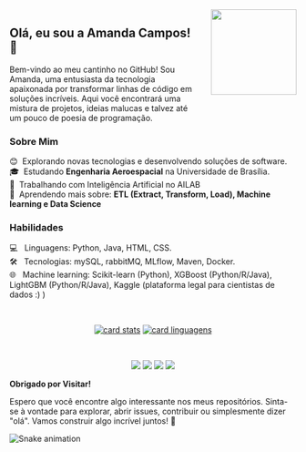
<img align="right" src="https://user-images.githubusercontent.com/74038190/216649417-9acc58df-9186-4132-ad43-819a57babb67.gif" width="150" style="margin-left: 30px; margin-bottom: 30px;" />

## Olá, eu sou a Amanda Campos! 🤍

<p align="left">
  Bem-vindo ao meu cantinho no GitHub! Sou Amanda, uma entusiasta da tecnologia apaixonada por transformar linhas de código em soluções incríveis. Aqui você encontrará uma mistura de projetos, ideias malucas e talvez até um pouco de poesia de programação.
</p>

### **Sobre Mim**

<p align="left">
 😊 &nbsp;Explorando novas tecnologias e desenvolvendo soluções de software.<br>
 🎓 &nbsp;Estudando <strong>Engenharia Aeroespacial</strong> na Universidade de Brasília.<br>
 💼 &nbsp;Trabalhando com Inteligência Artificial no AILAB<br>
 🌱 &nbsp;Aprendendo mais sobre: <strong>ETL (Extract, Transform, Load), Machine learning e Data Science</strong>
 </p>
 
### **Habilidades**

<p align="left">
💻 &nbsp; Linguagens: Python, Java, HTML, CSS.<br>
🛠️ &nbsp; Tecnologias: mySQL, rabbitMQ, MLflow, Maven, Docker.<br>
🌐 &nbsp; Machine learning: Scikit-learn (Python), XGBoost (Python/R/Java), LightGBM (Python/R/Java), Kaggle (plataforma legal para cientistas de dados :) )

 </p>
 
<p>&nbsp;</p>

<p align="center">
  <a href="#" title="stats">
  <img src="https://github-readme-stats.vercel.app/api?username=acamposs&theme=dracula" alt="card stats"/></a>

  <a href="#" title="liguages">
  <img src="https://github-readme-stats.vercel.app/api/top-langs/?username=acamposs&hide=html&layout=compact&theme=dracula" alt="card linguagens"/></a>
</p>

<p>&nbsp;</p>

<p align="center">

  <a href="https://www.linkedin.com/in/amanda-acampos/" target="_blank">
  <img src="https://img.shields.io/badge/LinkedIn-0077B5?style=for-the-badge&logo=linkedin&logoColor=white" target="_blank"></a>
  
  <a href="https://t.me/campossamanda" target="_blank">
  <img src="https://img.shields.io/badge/Telegram-2CA5E0?style=for-the-badge&logo=telegram&logoColor=white" target="_blank"></a>
  
  <a href="https://github.com/acamposs" target="_blank">
  <img src="https://img.shields.io/badge/GitHub-100000?style=for-the-badge&logo=github&logoColor=white" target="_blank"></a>
  
  <a href="https://www.instagram.com/campossamanda" target="_blank">
  <img src="https://img.shields.io/badge/-Instagram-%23E4405F?style=for-the-badge&logo=instagram&logoColor=white" target="_blank"></a>
</p>

**Obrigado por Visitar!**

Espero que você encontre algo interessante nos meus repositórios. Sinta-se à vontade para explorar, abrir issues, contribuir ou simplesmente dizer "olá". Vamos construir algo incrível juntos! 🤍

![Snake animation](ttps://github.com/acamposs/acamposs/blob/output/github-contribution-grid-snake.svg) 
